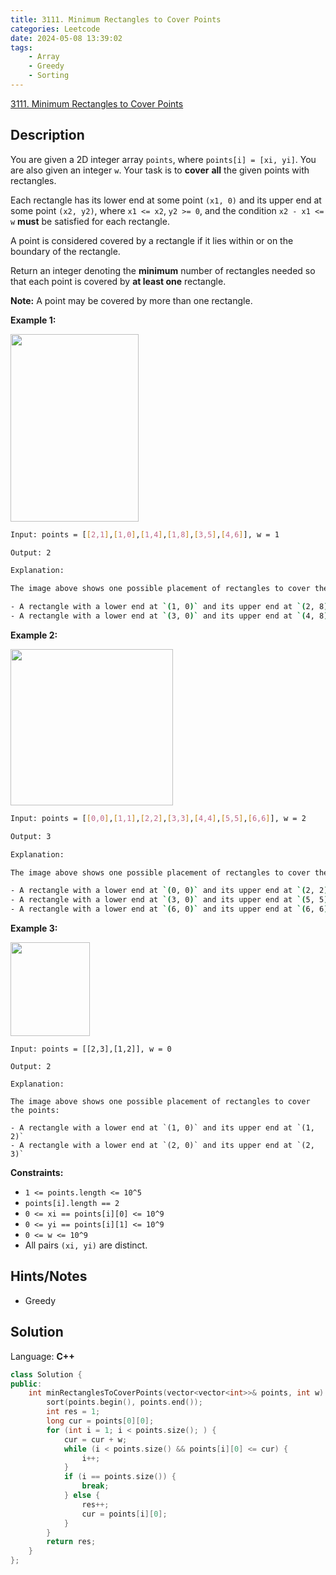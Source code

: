 ```yaml
---
title: 3111. Minimum Rectangles to Cover Points
categories: Leetcode
date: 2024-05-08 13:39:02
tags:
    - Array
    - Greedy
    - Sorting
---
```


[3111. Minimum Rectangles to Cover Points](https://leetcode.com/problems/minimum-rectangles-to-cover-points/description/)

## Description

You are given a 2D integer array `points`, where `points[i] = [xi, yi]`. You are also given an integer `w`. Your task is to **cover**  **all**  the given points with rectangles.

Each rectangle has its lower end at some point `(x1, 0)` and its upper end at some point `(x2, y2)`, where `x1 <= x2`, `y2 >= 0`, and the condition `x2 - x1 <= w` **must**  be satisfied for each rectangle.

A point is considered covered by a rectangle if it lies within or on the boundary of the rectangle.

Return an integer denoting the **minimum**  number of rectangles needed so that each point is covered by **at least one**  rectangle.

**Note:**  A point may be covered by more than one rectangle.

**Example 1:**

<img alt="" src="https://assets.leetcode.com/uploads/2024/03/04/screenshot-from-2024-03-04-20-33-05.png" style="width: 205px; height: 300px;">

```bash
Input: points = [[2,1],[1,0],[1,4],[1,8],[3,5],[4,6]], w = 1

Output: 2

Explanation:

The image above shows one possible placement of rectangles to cover the points:

- A rectangle with a lower end at `(1, 0)` and its upper end at `(2, 8)`
- A rectangle with a lower end at `(3, 0)` and its upper end at `(4, 8)`
```

**Example 2:**

<img alt="" src="https://assets.leetcode.com/uploads/2024/03/04/screenshot-from-2024-03-04-18-59-12.png" style="width: 260px; height: 250px;">

```bash
Input: points = [[0,0],[1,1],[2,2],[3,3],[4,4],[5,5],[6,6]], w = 2

Output: 3

Explanation:

The image above shows one possible placement of rectangles to cover the points:

- A rectangle with a lower end at `(0, 0)` and its upper end at `(2, 2)`
- A rectangle with a lower end at `(3, 0)` and its upper end at `(5, 5)`
- A rectangle with a lower end at `(6, 0)` and its upper end at `(6, 6)`
```

**Example 3:**

<img alt="" src="https://assets.leetcode.com/uploads/2024/03/04/screenshot-from-2024-03-04-20-24-03.png" style="height: 150px; width: 127px;">

```babsh
Input: points = [[2,3],[1,2]], w = 0

Output: 2

Explanation:

The image above shows one possible placement of rectangles to cover the points:

- A rectangle with a lower end at `(1, 0)` and its upper end at `(1, 2)`
- A rectangle with a lower end at `(2, 0)` and its upper end at `(2, 3)`
```

**Constraints:**

- `1 <= points.length <= 10^5`
- `points[i].length == 2`
- `0 <= xi == points[i][0] <= 10^9`
- `0 <= yi == points[i][1] <= 10^9`
- `0 <= w <= 10^9`
- All pairs `(xi, yi)` are distinct.

## Hints/Notes

- Greedy

## Solution

Language: **C++**

```C++
class Solution {
public:
    int minRectanglesToCoverPoints(vector<vector<int>>& points, int w) {
        sort(points.begin(), points.end());
        int res = 1;
        long cur = points[0][0];
        for (int i = 1; i < points.size(); ) {
            cur = cur + w;
            while (i < points.size() && points[i][0] <= cur) {
                i++;
            }
            if (i == points.size()) {
                break;
            } else {
                res++;
                cur = points[i][0];
            }
        }
        return res;
    }
};
```
